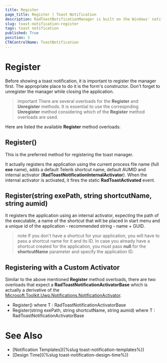 ```yaml
---
title: Register
page_title: Register | Toast Notification
description: RadToastNotificationManager is built on the Windows' notification system, making it easier for our customers to create and manage notifications.  
slug: toast-notification-register
tags: toast notification
published: True
position: 3 
CTAControlName: ToastNotification
---
```


# Register

Before showing a toast notification, it is important to register the manager first. The appropriate place to do it is the form's constructor. Don't forget to unregister the manager while closing the application.

>important There are several overloads for the **Register** and **Unregister** methods. It is essential to use the correspnding **Unregister** method considering which of the **Register** method overloads are used. 

Here are listed the available **Register** method overloads:

## Register()

This is the preferred method for registering the toast manager.

It actually registers the application using the current process file name (full **exe** name), adds a default Telerik shortcut name, default AUMID and internal activator (**RadToastNotificationInternalActivator**). When the internal activator is activated, it fires the static **RadToastActivated** event. 

## Register(string exePath, string shortcutName, string aumid)

It registers the application using an internal activator, expecting the path of the executable, a name of the shortcut that will be placed in start menu and a unique id of the application - recommended string - name + GUID.

>note If you don't have a shortcut for your application, you will have to pass a shortcut name for it and its ID. In case you already have a shortcut created for the application, you must pass **null** for the **shortcutName** parameter and specify the application ID. 

## Registering with a Custom Activator 

Similar to the above mentioned **Register** method overloads, there are two overloads that expect a **RadToastNotificationActivatorBase** which is actually a derivative of the [Microsoft.Toolkit.Uwp.Notifications.NotificationActivator](https://docs.microsoft.com/en-us/windows/uwp/design/shell/tiles-and-notifications/send-local-toast-desktop?tabs=msix-sparse).

* Register<T>() where T : RadToastNotificationActivatorBase
* Register<T>(string exePath, string shortcutName, string aumid) where T : RadToastNotificationActivatorBase


# See Also

* [Notification Templates]({%slug toast-notification-templates%})
* [Design Time]({%slug toast-notification-design-time%})
 
        
